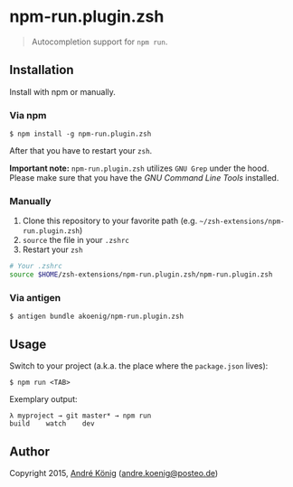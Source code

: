# npm-run.plugin.zsh

> Autocompletion support for `npm run`.

## Installation

Install with npm or manually.

### Via npm

    $ npm install -g npm-run.plugin.zsh

After that you have to restart your `zsh`.

**Important note:** `npm-run.plugin.zsh` utilizes `GNU Grep` under the hood. Please make sure that you have the _GNU Command Line Tools_ installed.

### Manually

1. Clone this repository to your favorite path (e.g. `~/zsh-extensions/npm-run.plugin.zsh`)
2. `source` the file in your `.zshrc`
3. Restart your `zsh`

```sh
# Your .zshrc
source $HOME/zsh-extensions/npm-run.plugin.zsh/npm-run.plugin.zsh
```

### Via antigen

    $ antigen bundle akoenig/npm-run.plugin.zsh

## Usage

Switch to your project (a.k.a. the place where the `package.json` lives):

    $ npm run <TAB>

Exemplary output:

    λ myproject → git master* → npm run
    build    watch    dev

## Author

Copyright 2015, [André König](http://andrekoenig.info) (andre.koenig@posteo.de)


